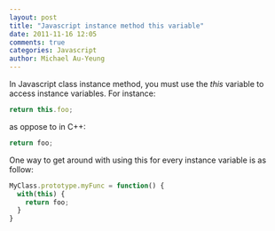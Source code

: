 ```yaml
---
layout: post
title: "Javascript instance method this variable"
date: 2011-11-16 12:05
comments: true
categories: Javascript
author: Michael Au-Yeung
---
```

In Javascript class instance method, you must use the <em>this</em> variable to access instance variables. 
For instance: 
``` javascript Javascript version
return this.foo; 
```
as oppose to in C++: 
``` c++ C++ version
return foo;
```
One way to get around with using this for every instance variable is as follow: 
``` javascript 
MyClass.prototype.myFunc = function() {
  with(this) { 
    return foo;
  } 
} 
```
